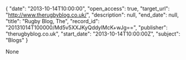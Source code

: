 {
  "date": "2013-10-14T10:00:00", 
  "open_access": true, 
  "target_url": "http://www.therugbyblog.co.uk/", 
  "description": null, 
  "end_date": null, 
  "title": "Rugby Blog, The", 
  "record_id": "20131014T100000/Md5v5XXJKyQddyIMcK+wJg==", 
  "publisher": "therugbyblog.co.uk", 
  "start_date": "2013-10-14T10:00:00Z", 
  "subject": "Blogs"
}

None